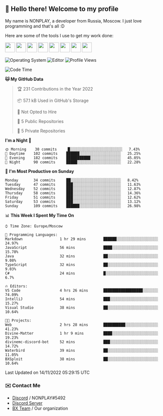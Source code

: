 ## :wave: Hello there! Welcome to my profile

My name is NONPLAY, a developer from Russia, Moscow. I just love programming and that's all :D

Here are some of the tools I use to get my work done:

<kbd><img height="32" src="https://img.icons8.com/color/2x/visual-studio-code-2019.png"></kbd>
<kbd><img height="32" src="https://img.icons8.com/color/2x/linux.png"></kbd>
<kbd><img height="32" src="https://img.icons8.com/fluent/2x/console.png"></kbd>
<kbd><img height="32" src="https://img.icons8.com/color/2x/open-source.png"></kbd>
<kbd><img height="32" src="https://img.icons8.com/color/2x/git.png"></kbd>
<kbd><img height="32" src="https://img.icons8.com/color/2x/nginx.png"></kbd>
<a href="?#gh-light-mode-only"><kbd><img height="32" src="https://img.icons8.com/metro/2x/mysql.png"></kbd></a>
<a href="?#gh-dark-mode-only"><kbd><img height="32" src="https://img.icons8.com/FFFFFF/metro/2x/mysql.png"></kbd></a>

![Operating System](https://img.shields.io/badge/OS-Windows%2010%20Pro-informational?style=for-the-badge&logo=Windows&logoColor=white&color=007ec6)
![Editor](https://img.shields.io/badge/Editor-VS%20Code-informational?style=for-the-badge&logo=Visual%20Studio%20Code&logoColor=white&color=007ec6)
![Profile Views](https://komarev.com/ghpvc/?username=NONPLAYT&color=blue&style=for-the-badge)

<!--START_SECTION:waka-->
![Code Time](http://img.shields.io/badge/Code%20Time-1%20hr%2046%20mins-blue)

**🐱 My GitHub Data** 

> 🏆 231 Contributions in the Year 2022
 > 
> 📦 57.1 kB Used in GitHub's Storage 
 > 
> 🚫 Not Opted to Hire
 > 
> 📜 5 Public Repositories 
 > 
> 🔑 5 Private Repositories  
 > 
**I'm a Night 🦉** 

```text
🌞 Morning    30 commits     █░░░░░░░░░░░░░░░░░░░░░░░░   7.43% 
🌆 Daytime    102 commits    ██████░░░░░░░░░░░░░░░░░░░   25.25% 
🌃 Evening    182 commits    ███████████░░░░░░░░░░░░░░   45.05% 
🌙 Night      90 commits     █████░░░░░░░░░░░░░░░░░░░░   22.28%

```
📅 **I'm Most Productive on Sunday** 

```text
Monday       34 commits     ██░░░░░░░░░░░░░░░░░░░░░░░   8.42% 
Tuesday      47 commits     ███░░░░░░░░░░░░░░░░░░░░░░   11.63% 
Wednesday    52 commits     ███░░░░░░░░░░░░░░░░░░░░░░   12.87% 
Thursday     58 commits     ███░░░░░░░░░░░░░░░░░░░░░░   14.36% 
Friday       51 commits     ███░░░░░░░░░░░░░░░░░░░░░░   12.62% 
Saturday     53 commits     ███░░░░░░░░░░░░░░░░░░░░░░   13.12% 
Sunday       109 commits    ██████░░░░░░░░░░░░░░░░░░░   26.98%

```


📊 **This Week I Spent My Time On** 

```text
⌚︎ Time Zone: Europe/Moscow

💬 Programming Languages: 
Markdown                 1 hr 29 mins        ██████░░░░░░░░░░░░░░░░░░░   24.97% 
JavaScript               56 mins             ████░░░░░░░░░░░░░░░░░░░░░   15.78% 
Java                     32 mins             ██░░░░░░░░░░░░░░░░░░░░░░░   9.08% 
TypeScript               32 mins             ██░░░░░░░░░░░░░░░░░░░░░░░   9.03% 
C#                       24 mins             █░░░░░░░░░░░░░░░░░░░░░░░░   6.7%

🔥 Editors: 
VS Code                  4 hrs 26 mins       ██████████████████░░░░░░░   74.09% 
IntelliJ                 54 mins             ███░░░░░░░░░░░░░░░░░░░░░░   15.27% 
Visual Studio            38 mins             ██░░░░░░░░░░░░░░░░░░░░░░░   10.64%

🐱‍💻 Projects: 
Web                      2 hrs 28 mins       ██████████░░░░░░░░░░░░░░░   41.23% 
Divine-Matter            1 hr 9 mins         ████░░░░░░░░░░░░░░░░░░░░░   19.23% 
divinemc-discord-bot     52 mins             ███░░░░░░░░░░░░░░░░░░░░░░   14.72% 
Waterbird                39 mins             ██░░░░░░░░░░░░░░░░░░░░░░░   11.05% 
BXSploit                 38 mins             ██░░░░░░░░░░░░░░░░░░░░░░░   10.64%

```


 Last Updated on 14/11/2022 05:29:15 UTC
<!--END_SECTION:waka-->

### ✉️ Contact Me

- [Discord](https://discord.com/users/597087584090587177) / NONPLAY#5492
- [Discord Server](https://discord.gg/p7cxhw7E2M)
- [BX Team](https://github.com/BX-Team) / Our organization
